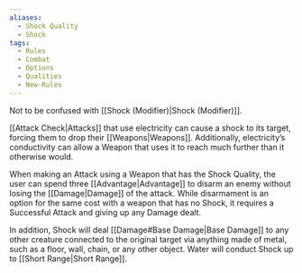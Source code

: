 ```yaml
---
aliases:
  - Shock Quality
  - Shock
tags:
  - Rules
  - Combat
  - Options
  - Qualities
  - New-Rules
---
```

Not to be confused with [[Shock (Modifier)|Shock (Modifier)]].

[[Attack Check|Attacks]] that use electricity can cause a shock to its target, forcing them to drop their [[Weapons|Weapons]]. Additionally, electricity’s conductivity can allow a Weapon that uses it to reach much further than it otherwise would.
  
When making an Attack using a Weapon that has the Shock Quality, the user can spend three [[Advantage|Advantage]] to disarm an enemy without losing the [[Damage|Damage]] of the attack. While disarmament is an option for the same cost with a weapon that has no Shock, it requires a Successful Attack and giving up any Damage dealt.

In addition, Shock will deal [[Damage#Base Damage|Base Damage]] to any other creature connected to the original target via anything made of metal, such as a floor, wall, chain, or any other object. Water will conduct Shock up to [[Short Range|Short Range]].
